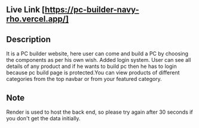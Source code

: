 
## Live Link [https://pc-builder-navy-rho.vercel.app/]

## Description

It is a PC builder website, here user can come and build a PC by choosing the components as per his own wish.  Added login system. User can see all details of any product and if he wants to build pc then he has to login because pc build page is protected.You can view products of different categories from the top navbar or from your featured category.

## Note
Render is used to host the back end, so please try again after 30 seconds if you don't get the data initially.





